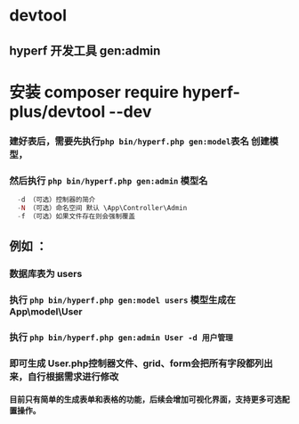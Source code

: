 # devtool
## hyperf 开发工具  gen:admin 

# 安装 composer require hyperf-plus/devtool --dev

### 建好表后，需要先执行```php bin/hyperf.php gen:model```表名 创建模型，
### 然后执行  ``` php bin/hyperf.php gen:admin ``` 模型名 
```php
  -d （可选）控制器的简介 
  -N （可选）命名空间 默认 \App\Controller\Admin
  -f （可选）如果文件存在则会强制覆盖
```

## 例如 ：
### 数据库表为  users
### 执行 ``` php bin/hyperf.php gen:model users ``` 模型生成在 App\model\User
### 执行 ``` php bin/hyperf.php gen:admin User -d 用户管理 ```
### 即可生成 User.php控制器文件、grid、form会把所有字段都列出来，自行根据需求进行修改
#### 目前只有简单的生成表单和表格的功能，后续会增加可视化界面，支持更多可选配置操作。
